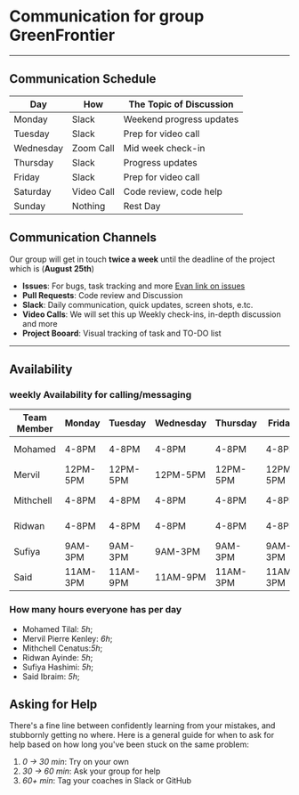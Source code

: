 <!--
    this template is for inspiration, feel free to change it however you like!

    Careful! be sure to protect your privacy when filling out this document
        everything you write here will be public
        so share only what you are comfortable sharing online
        you can share the rest in confidence with you group by another channel
-->

# Communication for group GreenFrontier

---

## Communication Schedule

| Day         | How             | The Topic of Discussion    |
|-------------|-----------------|----------------------------|
| Monday      | Slack   | Weekend progress updates           |
| Tuesday     | Slack   | Prep for video call                |
| Wednesday   | Zoom Call   | Mid week check-in              |
| Thursday    | Slack  | Progress updates                    |
| Friday      | Slack | Prep for video call                  |
| Saturday    | Video Call | Code review, code help          |
| Sunday      | Nothing  | Rest Day                          |

## Communication Channels

Our group will get in touch **twice a week** until the
deadline of the project which is (**August 25th**)

- **Issues**: For bugs, task tracking and more [Evan link on issues](https://mitemergingtalent.slack.com/files/U03PC2VR746/F0862S5644E/creating-issues-from-repository.mp4)
- **Pull Requests**: Code review and Discussion
- **Slack**: Daily communication, quick updates, screen shots, e.tc.
- **Video Calls**: We will set this up Weekly check-ins, in-depth discussion
and more
- **Project Booard**: Visual tracking of task and TO-DO list

---

## Availability

### weekly Availability for calling/messaging

| Team Member | Monday | Tuesday | Wednesday | Thursday | Friday | Saturday | Sunday|
|-------------|--------|---------|-----------|----------|--------|----------|--------|
| Mohamed     | 4-8PM  | 4-8PM   | 4-8PM     | 4-8PM    | 4-8PM  | 8AM-8PM  | 8AM-8PM|
| Mervil      |12PM-5PM|12PM-5PM |12PM-5PM   | 12PM-5PM |12PM-5PM|12PM-5PM  |12PM-5PM|
| Mithchell   | 4-8PM  | 4-8PM   | 4-8PM     | 4-8PM    | 4-8PM  | 8AM-8PM  | 8AM-8PM|
| Ridwan      | 4-8PM  | 4-8PM   | 4-8PM     | 4-8PM    | 4-8PM  | 8AM-8PM  | 8AM-8PM|
| Sufiya      |9AM-3PM |9AM-3PM  |9AM-3PM    |9AM-3PM   |9AM-3PM |12AM-3PM  | 9AM-2PM|
| Said        |11AM-3PM|11AM-9PM |11AM-9PM   |11AM-3PM  |11AM-3PM| 8AM-3PM  | 8AM-3PM|

### How many hours everyone has per day

- Mohamed Tilal: _5h_;
- Mervil Pierre Kenley: _6h_;
- Mithchell Cenatus:_5h_;
- Ridwan Ayinde: _5h_;
- Sufiya Hashimi: _5h_;
- Said Ibraim: _5h_;

## Asking for Help

There's a fine line between confidently learning from your mistakes, and
stubbornly getting no where. Here is a general guide for when to ask for help
based on how long you've been stuck on the same problem:

1. _0 -> 30 min_: Try on your own
1. _30 -> 60 min_: Ask your group for help
1. _60+ min_: Tag your coaches in Slack or GitHub
